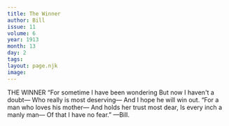 ```yaml
---
title: The Winner
author: Bill
issue: 11
volume: 6
year: 1913
month: 13
day: 2
tags:
layout: page.njk
image:
---
```

THE WINNER    “For sometime I have been wondering    But now I haven't a doubt—    Who really is most deserving—    And I hope he will win out.    “For a man who loves his mother—    And holds her trust most dear,    Is every inch a manly man—    Of that I have no fear.” —Bill. 



